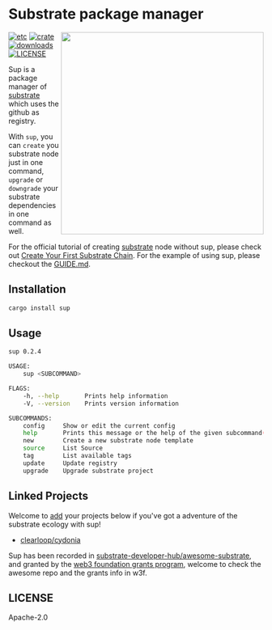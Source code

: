 # Substrate package manager

<img align="right" width="400" src="https://raw.githubusercontent.com/w3f/General-Grants-Program/79ea44570c6b8f10b286817a3d1a768d29810065/src/badge_black.svg"/>

[![etc](https://github.com/clearloop/sup/workflows/sup/badge.svg)](https://github.com/clearloop/sup)
[![crate](https://img.shields.io/crates/v/sup.svg)](https://crates.io/crates/sup)
[![downloads](https://img.shields.io/crates/d/sup.svg)](https://crates.io/crates/sup)
[![LICENSE](https://img.shields.io/crates/l/sup.svg)](https://choosealicense.com/licenses/apache-2.0/)

Sup is a package manager of [substrate][substrate] which uses the github as registry.

With `sup`, you can `create` you substrate node just in one command, `upgrade` or `downgrade`
your substrate dependencies in one command as well.

For the official tutorial of creating [substrate][substrate] node without sup, please check
out [Create Your First Substrate Chain][create-your-first-substrate-chain]. For the example
of using sup, please checkout the [GUIDE.md](./GUIDE.md).


## Installation

```bash
cargo install sup
```

## Usage

```bash
sup 0.2.4

USAGE:
    sup <SUBCOMMAND>

FLAGS:
    -h, --help       Prints help information
    -V, --version    Prints version information

SUBCOMMANDS:
    config     Show or edit the current config
    help       Prints this message or the help of the given subcommand(s)
    new        Create a new substrate node template
    source     List Source
    tag        List available tags
    update     Update registry
    upgrade    Upgrade substrate project
```

## Linked Projects

Welcome to [add][pr] your projects below if you've got a adventure of the substrate ecology
with sup!

+ [clearloop/cydonia][cydonia]

Sup has been recorded in [substrate-developer-hub/awesome-substrate][awesome], and granted by
the [web3 foundation grants program][w3f], welcome to check the awesome repo and the grants info in w3f.

## LICENSE

Apache-2.0

[awesome]: https://github.com/substrate-developer-hub/awesome-substrate#ecosystem-tools
[cydonia]: https://github.com/clearloop/sup/tree/w3f
[substrate]: https://github.com/paritytech/substrate
[pr]: https://github.com/clearloop/sup/pulls
[create-your-first-substrate-chain]: https://substrate.dev/docs/en/tutorials/create-your-first-substrate-chain/
[w3f]: https://github.com/w3f/Open-Grants-Program
